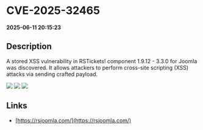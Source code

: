 # CVE-2025-32465

**2025-06-11 20:15:23**

## Description
A stored XSS vulnerability in RSTickets! component 1.9.12 - 3.3.0 for Joomla was discovered. It allows attackers to perform cross-site scripting (XSS) attacks via sending crafted payload.

![](https://img.shields.io/static/v1?label=Score&message=8.5&color=red)
![](https://img.shields.io/static/v1?label=Severity&message=HIGH&color=red)
![](https://img.shields.io/static/v1?label=CWE&message=XSS&color=green)

## Links
- [https://rsjoomla.com/](https://rsjoomla.com/)

